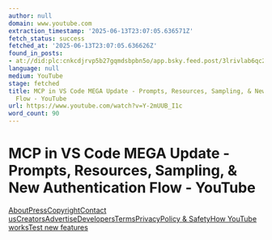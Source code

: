 ```yaml
---
author: null
domain: www.youtube.com
extraction_timestamp: '2025-06-13T23:07:05.636571Z'
fetch_status: success
fetched_at: '2025-06-13T23:07:05.636626Z'
found_in_posts:
- at://did:plc:cnkcdjrvp5b27gqmdsbpbn5o/app.bsky.feed.post/3lrivlab6qc2x
language: null
medium: YouTube
stage: fetched
title: MCP in VS Code MEGA Update - Prompts, Resources, Sampling, & New Authentication
  Flow - YouTube
url: https://www.youtube.com/watch?v=Y-2mUUB_I1c
word_count: 90
---
```


# MCP in VS Code MEGA Update - Prompts, Resources, Sampling, & New Authentication Flow - YouTube

[About](https://www.youtube.com/about/)[Press](https://www.youtube.com/about/press/)[Copyright](https://www.youtube.com/about/copyright/)[Contact us](/t/contact_us/)[Creators](https://www.youtube.com/creators/)[Advertise](https://www.youtube.com/ads/)[Developers](https://developers.google.com/youtube)[Terms](/t/terms)[Privacy](/t/privacy)[Policy & Safety](https://www.youtube.com/about/policies/)[How YouTube works](https://www.youtube.com/howyoutubeworks?utm_campaign=ytgen&utm_source=ythp&utm_medium=LeftNav&utm_content=txt&u=https%3A%2F%2Fwww.youtube.com%2Fhowyoutubeworks%3Futm_source%3Dythp%26utm_medium%3DLeftNav%26utm_campaign%3Dytgen)[Test new features](/new)